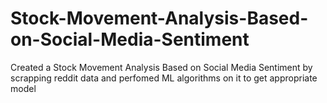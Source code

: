 # Stock-Movement-Analysis-Based-on-Social-Media-Sentiment
Created a Stock Movement Analysis Based on Social Media Sentiment by scrapping reddit data and perfomed ML algorithms on it to get appropriate model
